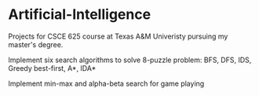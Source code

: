 # Artificial-Intelligence
Projects for CSCE 625 course at Texas A&M Univeristy pursuing my master's degree.

Implement six search algorithms to solve 8-puzzle problem: BFS, DFS, IDS, Greedy best-first, A*, IDA*

Implement min-max and alpha-beta search for game playing
